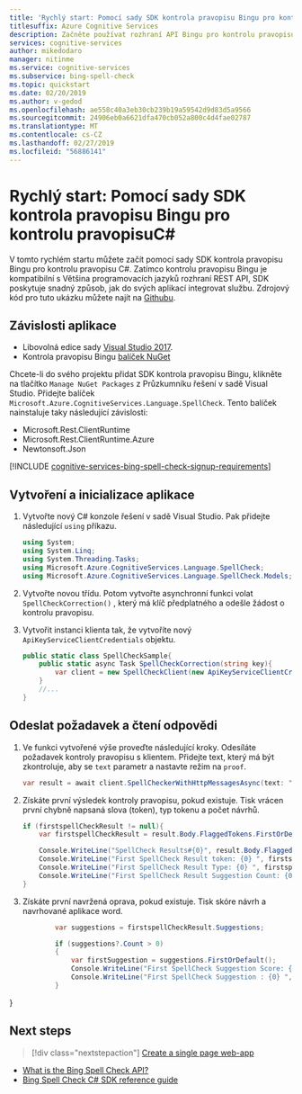 ```yaml
---
title: 'Rychlý start: Pomocí sady SDK kontrola pravopisu Bingu pro kontrolu pravopisuC#'
titlesuffix: Azure Cognitive Services
description: Začněte používat rozhraní API Bingu pro kontrolu pravopisu zkontrolujte REST pro kontrolu pravopisu a gramatiky.
services: cognitive-services
author: mikedodaro
manager: nitinme
ms.service: cognitive-services
ms.subservice: bing-spell-check
ms.topic: quickstart
ms.date: 02/20/2019
ms.author: v-gedod
ms.openlocfilehash: ae558c40a3eb30cb239b19a59542d9d83d5a9566
ms.sourcegitcommit: 24906eb0a6621dfa470cb052a800c4d4fae02787
ms.translationtype: MT
ms.contentlocale: cs-CZ
ms.lasthandoff: 02/27/2019
ms.locfileid: "56886141"
---
```

# <a name="quickstart-check-spelling-with-the-bing-spell-check-sdk-for-c"></a>Rychlý start: Pomocí sady SDK kontrola pravopisu Bingu pro kontrolu pravopisuC#

V tomto rychlém startu můžete začít pomocí sady SDK kontrola pravopisu Bingu pro kontrolu pravopisu C#. Zatímco kontrolu pravopisu Bingu je kompatibilní s Většina programovacích jazyků rozhraní REST API, SDK poskytuje snadný způsob, jak do svých aplikací integrovat službu. Zdrojový kód pro tuto ukázku můžete najít na [Githubu](https://github.com/Azure-Samples/cognitive-services-dotnet-sdk-samples/tree/master/samples/SpellCheck).

## <a name="application-dependencies"></a>Závislosti aplikace

* Libovolná edice sady [Visual Studio 2017](https://visualstudio.microsoft.com/downloads/).
* Kontrola pravopisu Bingu [balíček NuGet](https://www.nuget.org/packages/Microsoft.Azure.CognitiveServices.Language.SpellCheck)

Chcete-li do svého projektu přidat SDK kontrola pravopisu Bingu, klikněte na tlačítko `Manage NuGet Packages` z Průzkumníku řešení v sadě Visual Studio. Přidejte balíček `Microsoft.Azure.CognitiveServices.Language.SpellCheck`. Tento balíček nainstaluje taky následující závislosti:

* Microsoft.Rest.ClientRuntime
* Microsoft.Rest.ClientRuntime.Azure
* Newtonsoft.Json

[!INCLUDE [cognitive-services-bing-spell-check-signup-requirements](../../../includes/cognitive-services-bing-spell-check-signup-requirements.md)]

## <a name="create-and-initialize-the-application"></a>Vytvoření a inicializace aplikace

1. Vytvořte nový C# konzole řešení v sadě Visual Studio. Pak přidejte následující `using` příkazu.
    
    ```csharp
    using System;
    using System.Linq;
    using System.Threading.Tasks;
    using Microsoft.Azure.CognitiveServices.Language.SpellCheck;
    using Microsoft.Azure.CognitiveServices.Language.SpellCheck.Models;
    ```

2. Vytvořte novou třídu. Potom vytvořte asynchronní funkci volat `SpellCheckCorrection()` , který má klíč předplatného a odešle žádost o kontrolu pravopisu.

3. Vytvořit instanci klienta tak, že vytvoříte nový `ApiKeyServiceClientCredentials` objektu. 

    ```csharp
    public static class SpellCheckSample{
        public static async Task SpellCheckCorrection(string key){
            var client = new SpellCheckClient(new ApiKeyServiceClientCredentials(key));
        }
        //...
    }
    ```

## <a name="send-the-request-and-read-the-response"></a>Odeslat požadavek a čtení odpovědi

1. Ve funkci vytvořené výše proveďte následující kroky. Odesíláte požadavek kontroly pravopisu s klientem. Přidejte text, který má být zkontroluje, aby se `text` parametr a nastavte režim na `proof`.  
    
    ```csharp
    var result = await client.SpellCheckerWithHttpMessagesAsync(text: "Bill Gatas", mode: "proof");
    ```

2. Získáte první výsledek kontroly pravopisu, pokud existuje. Tisk vrácen první chybně napsaná slova (token), typ tokenu a počet návrhů.

    ```csharp
    if (firstspellCheckResult != null){
        var firstspellCheckResult = result.Body.FlaggedTokens.FirstOrDefault();
    
        Console.WriteLine("SpellCheck Results#{0}", result.Body.FlaggedTokens.Count);
        Console.WriteLine("First SpellCheck Result token: {0} ", firstspellCheckResult.Token);
        Console.WriteLine("First SpellCheck Result Type: {0} ", firstspellCheckResult.Type);
        Console.WriteLine("First SpellCheck Result Suggestion Count: {0} ", firstspellCheckResult.Suggestions.Count);
    }
    ```

3. Získáte první navržená oprava, pokud existuje. Tisk skóre návrh a navrhované aplikace word. 

    ```csharp
            var suggestions = firstspellCheckResult.Suggestions;

            if (suggestions?.Count > 0)
            {
                var firstSuggestion = suggestions.FirstOrDefault();
                Console.WriteLine("First SpellCheck Suggestion Score: {0} ", firstSuggestion.Score);
                Console.WriteLine("First SpellCheck Suggestion : {0} ", firstSuggestion.Suggestion);
            }
}

## Next steps

> [!div class="nextstepaction"]
> [Create a single page web-app](tutorials/spellcheck.md)

- [What is the Bing Spell Check API?](overview.md)
- [Bing Spell Check C# SDK reference guide](https://docs.microsoft.com/dotnet/api/overview/azure/cognitiveservices/client/bingspellcheck?view=azure-dotnet)